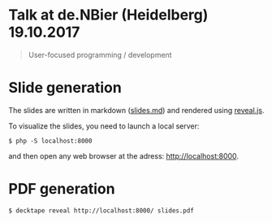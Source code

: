 Talk at de.NBier (Heidelberg) 19.10.2017
================

> User-focused programming / development


# Slide generation

The slides are written in markdown ([slides.md](slides.md)) and rendered using [reveal.js](https://github.com/hakimel/reveal.js/).

To visualize the slides, you need to launch a local server:

```
$ php -S localhost:8000
```

and then open any web browser at the adress: [http://localhost:8000](http://localhost:8000).

# PDF generation

```
$ decktape reveal http://localhost:8000/ slides.pdf
```


